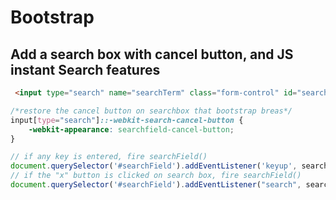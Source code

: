 # Bootstrap
## Add a search box with cancel button, and JS instant Search features
```html
 <input type="search" name="searchTerm" class="form-control" id="searchField" autocomplete="off" placeholder="Enter search term here">
```

```css
/*restore the cancel button on searchbox that bootstrap breas*/
input[type="search"]::-webkit-search-cancel-button {
    -webkit-appearance: searchfield-cancel-button;
}
```

```js
// if any key is entered, fire searchField()
document.querySelector('#searchField').addEventListener('keyup', searchField, false);
// if the "x" button is clicked on search box, fire searchField()
document.querySelector('#searchField').addEventListener("search", searchField, false);
```